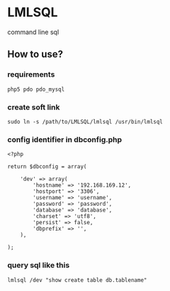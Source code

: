 # LMLSQL
command line sql

## How to use?

### requirements

```
php5 pdo pdo_mysql
```

### create soft link

```
sudo ln -s /path/to/LMLSQL/lmlsql /usr/bin/lmlsql
```

### config identifier in dbconfig.php

```
<?php

return $dbconfig = array(

    'dev' => array(
        'hostname' => '192.168.169.12',
        'hostport' => '3306',
        'username' => 'username',
        'password' => 'password',
        'database' => 'database',
        'charset' => 'utf8',
        'persist' => false,
        'dbprefix' => '',
    ),

);
```

### query sql like this

```
lmlsql /dev "show create table db.tablename"
```
